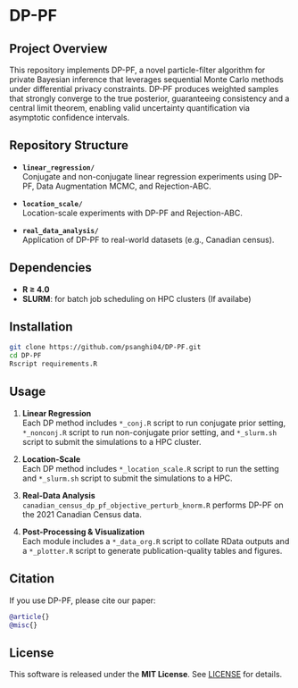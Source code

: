 # DP-PF

## Project Overview  
This repository implements DP-PF, a novel particle-filter algorithm for private Bayesian inference that leverages sequential Monte Carlo methods under differential privacy constraints. DP-PF produces weighted samples that strongly converge to the true posterior, guaranteeing consistency and a central limit theorem, enabling valid uncertainty quantification via asymptotic confidence intervals.

## Repository Structure

- **`linear_regression/`**  
  Conjugate and non-conjugate linear regression experiments using DP-PF, Data Augmentation MCMC, and Rejection-ABC.  

- **`location_scale/`**  
  Location-scale experiments with DP-PF and Rejection-ABC.  
  
- **`real_data_analysis/`**  
  Application of DP-PF to real-world datasets (e.g., Canadian census).

## Dependencies

- **R ≥ 4.0**  
- **SLURM**: for batch job scheduling on HPC clusters (If availabe)

## Installation

```bash
git clone https://github.com/psanghi04/DP-PF.git
cd DP-PF
Rscript requirements.R
```

## Usage

1. **Linear Regression**  
   Each DP method includes `*_conj.R` script to run conjugate prior setting, `*_nonconj.R` script to run non-conjugate prior setting, and `*_slurm.sh` script to submit the simulations to a HPC cluster.

2. **Location-Scale**  
   Each DP method includes `*_location_scale.R` script to run the setting and `*_slurm.sh` script to submit the simulations to a HPC.

3. **Real-Data Analysis**  
   `canadian_census_dp_pf_objective_perturb_knorm.R` performs DP-PF on the 2021 Canadian Census data.

4. **Post-Processing & Visualization**  
   Each module includes a `*_data_org.R` script to collate RData outputs and a `*_plotter.R` script to generate publication-quality tables and figures.

## Citation

If you use DP-PF, please cite our paper:

```bibtex
@article{}
@misc{}
```

## License

This software is released under the **MIT License**. See [LICENSE](LICENSE) for details.
